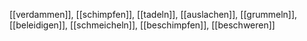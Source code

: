 [[verdammen]], [[schimpfen]], [[tadeln]], [[auslachen]], [[grummeln]], [[beleidigen]], [[schmeicheln]], [[beschimpfen]], [[beschweren]]